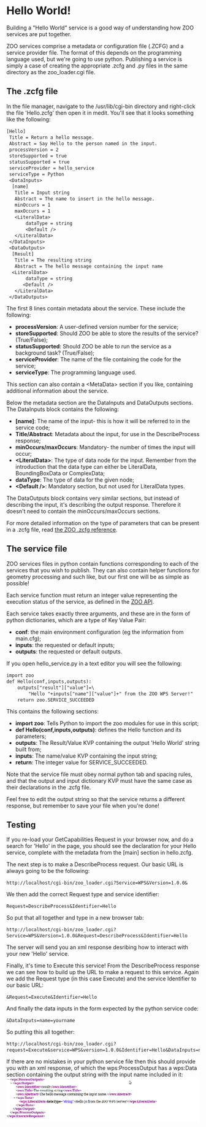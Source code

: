 # Hello World!

Building a "Hello World" service is a good way of understanding how ZOO services are put together.

ZOO services comprise a metadata or configuration file (.ZCFG) and a service provider file. The format of this depends on the programming language used, but we're going to use python. Publishing a service is simply a case of creating the appropriate .zcfg and .py files in the same directory as the zoo_loader.cgi file.

## The .zcfg file

In the file manager, navigate to the /usr/lib/cgi-bin directory and right-click the file 'Hello.zcfg' then open it in medit. You'll see that it looks something like the following:

    [Hello]
     Title = Return a hello message.
     Abstract = Say Hello to the person named in the input.
     processVersion = 2
     storeSupported = true
     statusSupported = true
     serviceProvider = hello_service
     serviceType = Python
     <DataInputs>
      [name]
       Title = Input string
       Abstract = The name to insert in the hello message.
       minOccurs = 1
       maxOccurs = 1
       <LiteralData>
           dataType = string
           <Default />
       </LiteralData>
     </DataInputs>
     <DataOutputs>
      [Result]
       Title = The resulting string
       Abstract = The hello message containing the input name
      <LiteralData>
           dataType = string
          <Default />
       </LiteralData>
     </DataOutputs>

The first 8 lines contain metadata about the service. These include the following:

* **processVersion**: A user-defined version number for the service;
* **storeSupported**: Should ZOO be able to store the results of the service? (True/False);
* **statusSupported**: Should ZOO be able to run the service as a background task? (True/False);
* **serviceProvider**: The name of the file containing the code for the service;
* **serviceType**:  The programming language used.

This section can also contain a &lt;MetaData&gt; section if you like, containing additional information about the service.

Below the metadata section are the DataInputs and DataOutputs sections. The DataInputs block contains the following:

* **[name]**: The name of the input- this is how it will be referred to in the service code;
* **Title/Abstract**: Metadata about the input, for use in the DescribeProcess response;
* **minOccurs/maxOccurs**: Mandatory- the number of times the input will occur;
* **&lt;LiteralData&gt;**: The type of data node for the input. Remember from the introduction that the data type can either be LiteralData, BoundingBoxData or ComplexData;
* **dataType**: The type of data for the given node;
* **&lt;Default /&gt;**: Mandatory section, but not used for LiteralData types.

The DataOutputs block contains very similar sections, but instead of describing the input, it's describing the output response. Therefore it doesn't need to contain the minOccurs/maxOccurs sections.

For more detailed information on the type of parameters that can be present in a .zcfg file, read [the ZOO .zcfg reference](http://zoo-project.org/docs/services/zcfg-reference.html).

## The service file

ZOO services files in python contain functions corresponding to each of the services that you wish to publish. They can also contain helper functions for geometry processing and such like, but our first one will be as simple as possible!

Each service function must return an integer value representing the execution status of the service, as defined in the [ZOO API](http://zoo-project.org/docs/api/zoo.html).

Each service takes exactly three arguments, and these are in the form of python dictionaries, which are a type of Key Value Pair:

* **conf**: the main environment configuration (eg the information from main.cfg);
* **inputs**: the requested or default inputs;
* **outputs**: the requested or default outputs.

If you open hello_service.py in a text editor you will see the following:

    import zoo
    def Hello(conf,inputs,outputs):
        outputs["result"]["value"]=\
            "Hello "+inputs["name"]["value"]+" from the ZOO WPS Server!"
        return zoo.SERVICE_SUCCEEDED

This contains the following sections:

* **import zoo**: Tells Python to import the zoo modules for use in this script;
* **def Hello(conf,inputs,outputs)**: defines the Hello function and its parameters;
* **outputs**: The Result/Value KVP containing the output 'Hello World' string built from;
* **inputs**: The name/value KVP containing the input string;
* **return**: The integer value for SERVICE_SUCCEEDED.

Note that the service file must obey normal python tab and spacing rules, and that the output and input dictionary KVP must have the same case as their declarations in the .zcfg file.

Feel free to edit the output string so that the service returns a different response, but remember to save your file when you're done!

## Testing

If you re-load your GetCapabilities Request in your browser now, and do a search for 'Hello' in the page, you should see the declaration for your Hello service, complete with the metadata from the [main] section in hello.zcfg.

The next step is to make a DescribeProcess request. Our basic URL is always going to be the following:

    http://localhost/cgi-bin/zoo_loader.cgi?Service=WPS&Version=1.0.0&

We then add the correct Request type and service identifier:
    
    Request=DescribeProcess&Identifier=Hello

So put that all together and type in a new browser tab:
    
    http://localhost/cgi-bin/zoo_loader.cgi?Service=WPS&Version=1.0.0&Request=DescribeProcess&Identifier=Hello

The server will send you an xml response desribing how to interact with your new 'Hello' service.

Finally, it's time to Execute this service! From the DescribeProcess response we can see how to build up the URL to make a request to this service. Again we add the Request type (in this case Execute) and the service Identifier to our basic URL:

    &Request=Execute&Identifier=Hello

And finally the data inputs in the form expected by the python service code:
    
    &DataInputs=name=yourname
So putting this all together:
    
    http://localhost/cgi-bin/zoo_loader.cgi?request=Execute&service=WPS&version=1.0.0&Identifier=Hello&DataInputs=name=yourname

If there are no mistakes in your python service file then this should provide you with an xml response, of which the wps:ProcessOutput has a wps:Data section containing the output string with the input name included in it:
![Hello](../images/hello.png)



